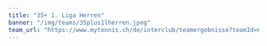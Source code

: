```yaml
---
title: "35+ 1. Liga Herren"
banner: "/img/teams/35plus1lherren.jpeg"
team_url: "https://www.mytennis.ch/de/interclub/teamergebnisse?teamId=6"
---
```

